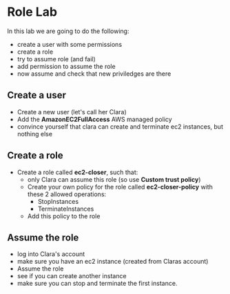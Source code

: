 # Role Lab

In this lab we are going to do the following:
- create a user with some permissions
- create a role
- try to assume role (and fail)
- add permission to assume the role
- now assume and check that new priviledges are there

## Create a user

- Create a new user (let's call her Clara)
- Add the **AmazonEC2FullAccess** AWS managed policy
- convince yourself that clara can create and terminate ec2 instances, but nothing else

## Create a role

- Create a role called **ec2-closer**, such that:
  - only Clara can assume this role (so use **Custom trust policy**)
  - Create your own policy for the role called **ec2-closer-policy** with these 2 allowed operations:
    - StopInstances
    - TerminateInstances
  - Add this policy to the role


## Assume the role

- log into Clara's account
- make sure you have an ec2 instance (created from Claras account)
- Assume the role
- see if you can create another instance
- make sure you can stop and terminate the first instance.

